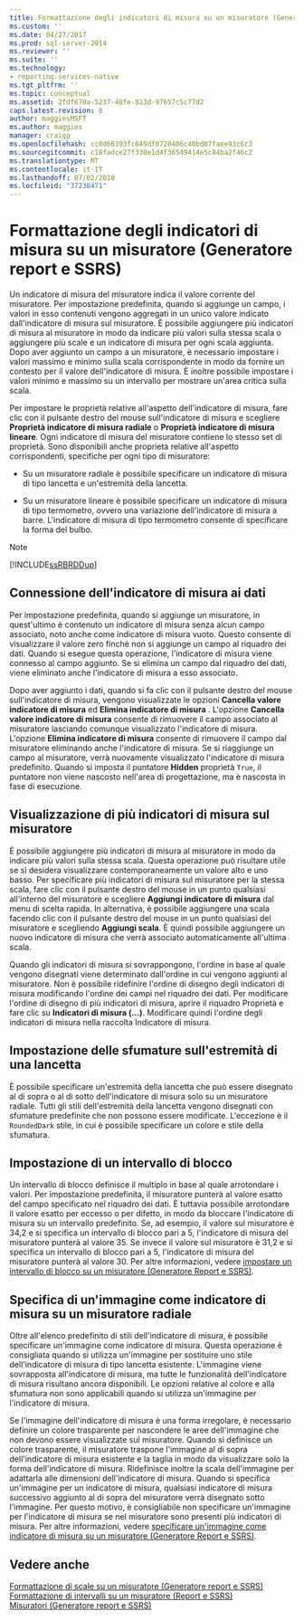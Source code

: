 ```yaml
---
title: Formattazione degli indicatori di misura su un misuratore (Generatore report e SSRS) | Microsoft Docs
ms.custom: ''
ms.date: 04/27/2017
ms.prod: sql-server-2014
ms.reviewer: ''
ms.suite: ''
ms.technology:
- reporting-services-native
ms.tgt_pltfrm: ''
ms.topic: conceptual
ms.assetid: 2fdf670a-5237-48fe-813d-97657c5c77d2
caps.latest.revision: 8
author: maggiesMSFT
ms.author: maggies
manager: craigg
ms.openlocfilehash: cc0d66393fc649df0720406c40bd07faee93c6c3
ms.sourcegitcommit: c18fadce27f330e1d4f36549414e5c84ba2f46c2
ms.translationtype: MT
ms.contentlocale: it-IT
ms.lasthandoff: 07/02/2018
ms.locfileid: "37238471"
---
```

# <a name="formatting-pointers-on-a-gauge-report-builder-and-ssrs"></a>Formattazione degli indicatori di misura su un misuratore (Generatore report e SSRS)
  Un indicatore di misura del misuratore indica il valore corrente del misuratore. Per impostazione predefinita, quando si aggiunge un campo, i valori in esso contenuti vengono aggregati in un unico valore indicato dall'indicatore di misura sul misuratore. È possibile aggiungere più indicatori di misura al misuratore in modo da indicare più valori sulla stessa scala o aggiungere più scale e un indicatore di misura per ogni scala aggiunta. Dopo aver aggiunto un campo a un misuratore, è necessario impostare i valori massimo e minimo sulla scala corrispondente in modo da fornire un contesto per il valore dell'indicatore di misura. È inoltre possibile impostare i valori minimo e massimo su un intervallo per mostrare un'area critica sulla scala.  
  
 Per impostare le proprietà relative all'aspetto dell'indicatore di misura, fare clic con il pulsante destro del mouse sull'indicatore di misura e scegliere **Proprietà indicatore di misura radiale** o **Proprietà indicatore di misura lineare**. Ogni indicatore di misura del misuratore contiene lo stesso set di proprietà. Sono disponibili anche proprietà relative all'aspetto corrispondenti, specifiche per ogni tipo di misuratore:  
  
-   Su un misuratore radiale è possibile specificare un indicatore di misura di tipo lancetta e un'estremità della lancetta.  
  
-   Su un misuratore lineare è possibile specificare un indicatore di misura di tipo termometro, ovvero una variazione dell'indicatore di misura a barre. L'indicatore di misura di tipo termometro consente di specificare la forma del bulbo.  
  
> [!NOTE]  
>  [!INCLUDE[ssRBRDDup](../../includes/ssrbrddup-md.md)]  
  
##  <a name="HowPointer"></a> Connessione dell'indicatore di misura ai dati  
 Per impostazione predefinita, quando si aggiunge un misuratore, in quest'ultimo è contenuto un indicatore di misura senza alcun campo associato, noto anche come indicatore di misura vuoto. Questo consente di visualizzare il valore zero finché non si aggiunge un campo al riquadro dei dati. Quando si esegue questa operazione, l'indicatore di misura viene connesso al campo aggiunto. Se si elimina un campo dal riquadro dei dati, viene eliminato anche l'indicatore di misura a esso associato.  
  
 Dopo aver aggiunto i dati, quando si fa clic con il pulsante destro del mouse sull'indicatore di misura, vengono visualizzate le opzioni **Cancella valore indicatore di misura** ed **Elimina indicatore di misura** . L'opzione **Cancella valore indicatore di misura** consente di rimuovere il campo associato al misuratore lasciando comunque visualizzato l'indicatore di misura. L'opzione **Elimina indicatore di misura** consente di rimuovere il campo dal misuratore eliminando anche l'indicatore di misura. Se si riaggiunge un campo al misuratore, verrà nuovamente visualizzato l'indicatore di misura predefinito. Quando si imposta il puntatore **Hidden** proprietà `True`, il puntatore non viene nascosto nell'area di progettazione, ma è nascosta in fase di esecuzione.  
  
  
##  <a name="DisplayingMultiple"></a> Visualizzazione di più indicatori di misura sul misuratore  
 È possibile aggiungere più indicatori di misura al misuratore in modo da indicare più valori sulla stessa scala. Questa operazione può risultare utile se si desidera visualizzare contemporaneamente un valore alto e uno basso. Per specificare più indicatori di misura sul misuratore per la stessa scala, fare clic con il pulsante destro del mouse in un punto qualsiasi all'interno del misuratore e scegliere **Aggiungi indicatore di misura** dal menu di scelta rapida. In alternativa, è possibile aggiungere una scala facendo clic con il pulsante destro del mouse in un punto qualsiasi del misuratore e scegliendo **Aggiungi scala**. È quindi possibile aggiungere un nuovo indicatore di misura che verrà associato automaticamente all'ultima scala.  
  
 Quando gli indicatori di misura si sovrappongono, l'ordine in base al quale vengono disegnati viene determinato dall'ordine in cui vengono aggiunti al misuratore. Non è possibile ridefinire l'ordine di disegno degli indicatori di misura modificando l'ordine dei campi nel riquadro dei dati. Per modificare l'ordine di disegno di più indicatori di misura, aprire il riquadro Proprietà e fare clic su **Indicatori di misura (...)**. Modificare quindi l'ordine degli indicatori di misura nella raccolta Indicatore di misura.  
  
  
##  <a name="SettingGradients"></a> Impostazione delle sfumature sull'estremità di una lancetta  
 È possibile specificare un'estremità della lancetta che può essere disegnato al di sopra o al di sotto dell'indicatore di misura solo su un misuratore radiale. Tutti gli stili dell'estremità della lancetta vengono disegnati con sfumature predefinite che non possono essere modificate. L'eccezione è il `RoundedDark` stile, in cui è possibile specificare un colore e stile della sfumatura.  
  
  
##  <a name="SettingSnappingInterval"></a> Impostazione di un intervallo di blocco  
 Un intervallo di blocco definisce il multiplo in base al quale arrotondare i valori. Per impostazione predefinita, il misuratore punterà al valore esatto del campo specificato nel riquadro dei dati. È tuttavia possibile arrotondare il valore esatto per eccesso o per difetto, in modo da bloccare l'indicatore di misura su un intervallo predefinito. Se, ad esempio, il valore sul misuratore è 34,2 e si specifica un intervallo di blocco pari a 5, l'indicatore di misura del misuratore punterà al valore 35. Se invece il valore sul misuratore è 31,2 e si specifica un intervallo di blocco pari a 5, l'indicatore di misura del misuratore punterà al valore 30. Per altre informazioni, vedere [impostare un intervallo di blocco su un misuratore &#40;Generatore Report e SSRS&#41;](../set-a-snapping-interval-on-a-gauge-report-builder-and-ssrs.md).  
  
  
##  <a name="SpecifyingImage"></a> Specifica di un'immagine come indicatore di misura su un misuratore radiale  
 Oltre all'elenco predefinito di stili dell'indicatore di misura, è possibile specificare un'immagine come indicatore di misura. Questa operazione è consigliata quando si utilizza un'immagine per sostituire uno stile dell'indicatore di misura di tipo lancetta esistente. L'immagine viene sovrapposta all'indicatore di misura, ma tutte le funzionalità dell'indicatore di misura risultano ancora disponibili. Le opzioni relative al colore e alla sfumatura non sono applicabili quando si utilizza un'immagine per l'indicatore di misura.  
  
 Se l'immagine dell'indicatore di misura è una forma irregolare, è necessario definire un colore trasparente per nascondere le aree dell'immagine che non devono essere visualizzate sul misuratore. Quando si definisce un colore trasparente, il misuratore traspone l'immagine al di sopra dell'indicatore di misura esistente e la taglia in modo da visualizzare solo la forma dell'indicatore di misura. Ridefinisce inoltre la scala dell'immagine per adattarla alle dimensioni dell'indicatore di misura. Quando si specifica un'immagine per un indicatore di misura, qualsiasi indicatore di misura successivo aggiunto al di sopra del misuratore verrà disegnato sotto l'immagine. Per questo motivo, è consigliabile non specificare un'immagine per l'indicatore di misura se nel misuratore sono presenti più indicatori di misura. Per altre informazioni, vedere [specificare un'immagine come indicatore di misura su un misuratore &#40;Generatore Report e SSRS&#41;](../specify-an-image-as-a-pointer-on-a-gauge-report-builder-and-ssrs.md).  
  
  
## <a name="see-also"></a>Vedere anche  
 [Formattazione di scale su un misuratore &#40;Generatore report e SSRS&#41;](formatting-scales-on-a-gauge-report-builder-and-ssrs.md)   
 [Formattazione di intervalli su un misuratore &#40;Report e SSRS&#41;](formatting-ranges-on-a-gauge-report-builder-and-ssrs.md)   
 [Misuratori &#40;Generatore report e SSRS&#41;](gauges-report-builder-and-ssrs.md)  
  
  
